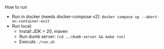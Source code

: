 How to run
- Run in docker (needs docker-compose v2): `docker compose up --abort-on-container-exit`
- Run local:
    * Install JDK > 20, maven
    * Run dumb server: `(cd ../dumb-server && make run)`
    * Execute `./run.sh`
